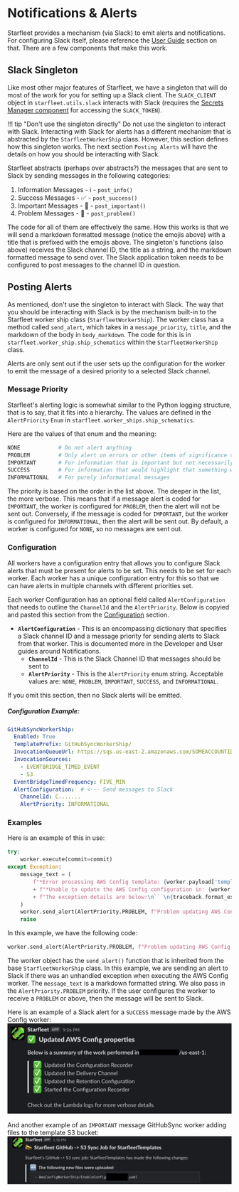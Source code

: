 # Notifications & Alerts

Starfleet provides a mechanism (via Slack) to emit alerts and notifications. For configuring Slack itself, please reference the [User Guide](../../userGuide/Slack.md) section on that. There are a few components that make this work.

## Slack Singleton
Like most other major features of Starfleet, we have a singleton that will do most of the work for you for setting up a Slack client. The `SLACK_CLIENT` object in `starfleet.utils.slack` interacts with Slack (requires the [Secrets Manager component](SecretsManager.md) for accessing the `SLACK_TOKEN`).

!!! tip "Don't use the singleton directly"
    Do not use the singleton to interact with Slack. Interacting with Slack for alerts has a different mechanism that is abstracted by the `StarfleetWorkerShip` class. However, this section defines how this singleton works. The next section `Posting Alerts` will have the details on how you should be interacting with Slack.

Starfleet abstracts (perhaps over abstracts?) the messages that are sent to Slack by sending messages in the following categories:

1. Information Messages - ℹ️ - `post_info()`
1. Success Messages - ✅ - `post_success()`
1. Important Messages - 📣 - `post_important()`
1. Problem Messages - 🚨 - `post_problem()`

The code for all of them are effectively the same. How this works is that we will send a markdown formatted message (notice the emojis above) with a title that is prefixed with the emojis above. The singleton's functions (also above) receives the Slack channel ID, the title as a string, and the markdown formatted message to send over. The Slack application token needs to be configured to post messages to the channel ID in question.

## Posting Alerts
As mentioned, don't use the singleton to interact with Slack. The way that you should be interacting with Slack is by the mechanism built-in to the Starfleet worker ship class (`StarfleetWorkerShip`). The worker class has a method called `send_alert`, which takes in a `message_priority`, `title`, and the markdown of the body in `body_markdown`. The code for this is in `starfleet.worker_ship.ship_schematics` within the `StarfleetWorkerShip` class.

Alerts are only sent out if the user sets up the configuration for the worker to emit the message of a desired priority to a selected Slack channel.

### Message Priority
Starfleet's alerting logic is somewhat similar to the Python logging structure, that is to say, that it fits into a hierarchy. The values are defined in the `AlertPriority` `Enum` in `starfleet.worker_ships.ship_schematics`.

Here are the values of that enum and the meaning:

```python
NONE            # Do not alert anything
PROBLEM         # Only alert on errors or other items of significance to note (typically used for "bad" things)
IMPORTANT       # For information that is important but not necessarily an error
SUCCESS         # For information that would highlight that something was successful
INFORMATIONAL   # For purely informational messages
```

The priority is based on the order in the list above. The deeper in the list, the more verbose. This means that if a message alert is coded for `IMPORTANT`, the worker is configured for `PROBLEM`, then the alert will not be sent out. Conversely, if the message is coded for `IMPORTANT`, but the worker is configured for `INFORMATIONAL`, then the alert will be sent out. By default, a worker is configured for `NONE`, so no messages are sent out.

### Configuration
All workers have a configuration entry that allows you to configure Slack alerts that must be present for alerts to be set. This needs to be set for each worker. Each worker has a unique configuration entry for this so that we can have alerts in multiple channels with different priorities set.

Each worker Configuration has an optional field called `AlertConfiguration` that needs to outline the `ChannelId` and the `AlertPriority`. Below is copyied and pasted this section from the [Configuration](../../architecture/Configuration.md#worker-ship-configurations) section.

* **`AlertConfiguration`** - This is an encompassing dictionary that specifies a Slack channel ID and a message priority for sending alerts to Slack from that worker. This is documented more in the Developer and User guides around Notifications.
    * **`ChannelId`** - This is the Slack Channel ID that messages should be sent to
    * **`AlertPriority`** - This is the `AlertPriority` enum string. Acceptable values are: `NONE`, `PROBLEM`, `IMPORTANT`, `SUCCESS`, and `INFORMATIONAL`.

If you omit this section, then no Slack alerts will be emitted.

##### Configuration Example:

```yaml
GitHubSyncWorkerShip:
  Enabled: True
  TemplatePrefix: GitHubSyncWorkerShip/
  InvocationQueueUrl: https://sqs.us-east-2.amazonaws.com/SOMEACCOUNTID/starfleet-github-sync-worker
  InvocationSources:
    - EVENTBRIDGE_TIMED_EVENT
    - S3
  EventBridgeTimedFrequency: FIVE_MIN
  AlertConfiguration:  # <--- Send messages to Slack
    ChannelId: C.......
    AlertPriority: INFORMATIONAL
```

### Examples
Here is an example of this in use:

```python
try:
    worker.execute(commit=commit)
except Exception:
    message_text = (
        f"*Error processing AWS Config template: {worker.payload['template_name']}*\n"
        + f"*Unable to update the AWS Config configuration in: {worker.payload['starbase_assigned_account']}/{worker.payload['starbase_assigned_region']}.*\n\n"
        + f"The exception details are below:\n```\n{traceback.format_exc()}```"
    )
    worker.send_alert(AlertPriority.PROBLEM, f"Problem updating AWS Config properties for template: {worker.payload['template_name']}", message_text)
    raise
```

In this example, we have the following code:

```python
worker.send_alert(AlertPriority.PROBLEM, f"Problem updating AWS Config properties for template: {worker.payload['template_name']}", message_text)
```

The worker object has the `send_alert()` function that is inherited from the base `StarfleetWorkerShip` class. In this example, we are sending an alert to Slack if there was an unhandled exception when executing the AWS Config worker. The `message_text` is a markdown formatted string. We also pass in the `AlertPriority.PROBLEM` priority. If the user configures the worker to receive a `PROBLEM` or above, then the message will be sent to Slack.

Here is an example of a Slack alert for a `SUCCESS` message made by the AWS Config worker:
![AWS Config Success](../../images/ConfigSuccess.png)

And another example of an `IMPORTANT` message GitHubSync worker adding files to the template S3 bucket:
![GitHub Sync Alert](../../images/S3Sync.png)
